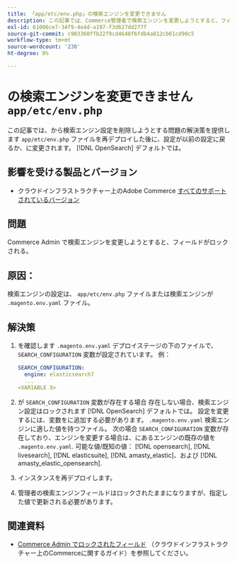 ```yaml
---
title: 「app/etc/env.php」の検索エンジンを変更できません
description: この記事では、Commerce管理者で検索エンジンを変更しようとすると、フィールドがロックされる問題の解決策を提供します。
exl-id: 61006ce7-34f9-4e4d-a197-f3d627dd277f
source-git-commit: c903360ffb22f9cd4648f6fdb4a812cb61cd90c5
workflow-type: tm+mt
source-wordcount: '238'
ht-degree: 0%

---
```


# の検索エンジンを変更できません `app/etc/env.php`

この記事では、から検索エンジン設定を削除しようとする問題の解決策を提供します `app/etc/env.php` ファイルを再デプロイした後に、設定が以前の設定に戻るか、に変更されます。 [!DNL OpenSearch] デフォルトでは。

## 影響を受ける製品とバージョン

* クラウドインフラストラクチャー上のAdobe Commerce [すべてのサポートされているバージョン](https://magento.com/sites/default/files/magento-software-lifecycle-policy.pdf)

## 問題

Commerce Admin で検索エンジンを変更しようとすると、フィールドがロックされる。

## 原因：

検索エンジンの設定は、 `app/etc/env.php` ファイルまたは検索エンジンが `.magento.env.yaml` ファイル。

## 解決策

1. を確認します `.magento.env.yaml` デプロイステージの下のファイルで、 `SEARCH_CONFIGURATION` 変数が設定されています。 例：

   ```yaml
   SEARCH_CONFIGURATION:
     engine: elasticsearch7
     ...
   <VARIABLE X>
   ```

1. が  `SEARCH_CONFIGURATION` 変数が存在する場合 存在しない場合、検索エンジン設定はロックされます [!DNL OpenSearch] デフォルトでは。 設定を変更するには、変数をに追加する必要があります。 `.magento.env.yaml` 検索エンジンに適した値を持つファイル。 次の場合 `SEARCH_CONFIGURATION` 変数が存在しており、エンジンを変更する場合は、にあるエンジンの既存の値を `.magento.env.yaml`. 可能な値/既知の値： [!DNL opensearch], [!DNL livesearch], [!DNL elasticsuite], [!DNL amasty_elastic]、および [!DNL amasty_elastic_opensearch].
1. インスタンスを再デプロイします。
1. 管理者の検索エンジンフィールドはロックされたままになりますが、指定した値で更新される必要があります。

## 関連資料

* [Commerce Admin でロックされたフィールド](/help/troubleshooting/miscellaneous/locked-fields-in-magento-admin.md) （クラウドインフラストラクチャー上のCommerceに関するガイド）を参照してください。
